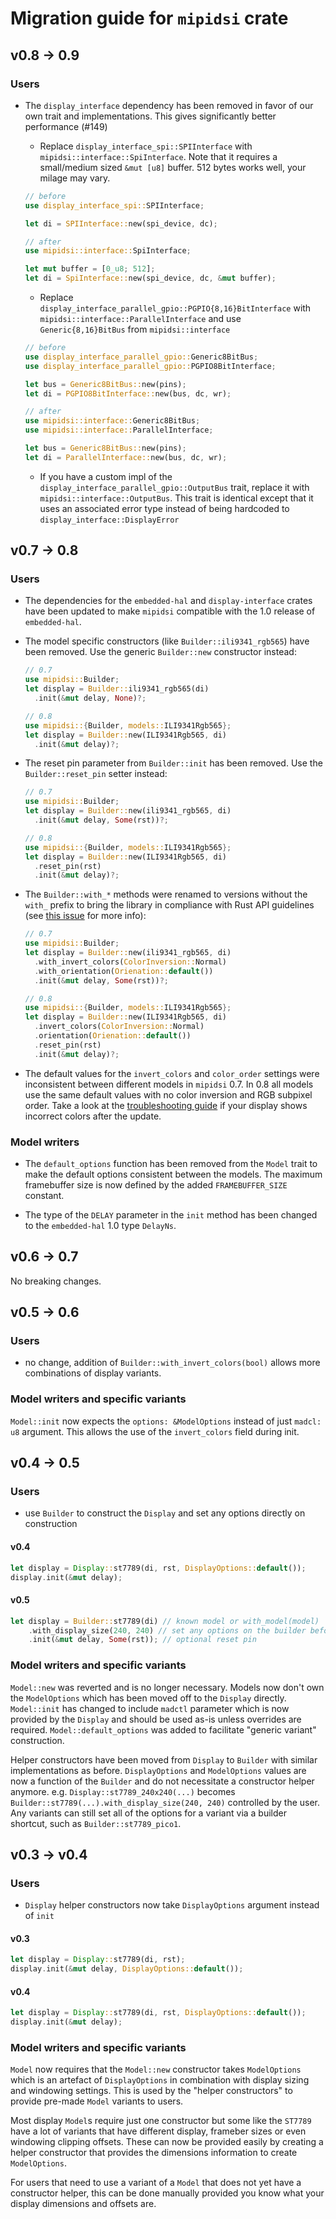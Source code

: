 # Migration guide for `mipidsi` crate

## v0.8 -> 0.9

### Users

* The `display_interface` dependency has been removed in favor of our own trait and implementations. This gives significantly better performance (#149)

  * Replace `display_interface_spi::SPIInterface` with `mipidsi::interface::SpiInterface`. Note that it requires a small/medium sized `&mut [u8]` buffer. 512 bytes works well, your milage may vary.
  ```rust
  // before
  use display_interface_spi::SPIInterface;

  let di = SPIInterface::new(spi_device, dc);

  // after
  use mipidsi::interface::SpiInterface;

  let mut buffer = [0_u8; 512];
  let di = SpiInterface::new(spi_device, dc, &mut buffer);
  ```

  * Replace `display_interface_parallel_gpio::PGPIO{8,16}BitInterface` with `mipidsi::interface::ParallelInterface` and use `Generic{8,16}BitBus` from `mipidsi::interface`
  ```rust
  // before
  use display_interface_parallel_gpio::Generic8BitBus;
  use display_interface_parallel_gpio::PGPIO8BitInterface;

  let bus = Generic8BitBus::new(pins);
  let di = PGPIO8BitInterface::new(bus, dc, wr);

  // after
  use mipidsi::interface::Generic8BitBus;
  use mipidsi::interface::ParallelInterface;

  let bus = Generic8BitBus::new(pins);
  let di = ParallelInterface::new(bus, dc, wr);
  ```

  * If you have a custom impl of the `display_interface_parallel_gpio::OutputBus` trait, replace it with `mipidsi::interface::OutputBus`. This trait is identical except that it uses an associated error type instead of being hardcoded to `display_interface::DisplayError`


## v0.7 -> 0.8

### Users

* The dependencies for the `embedded-hal` and `display-interface` crates have been updated to make `mipidsi` compatible with the 1.0 release of `embedded-hal`.

* The model specific constructors (like `Builder::ili9341_rgb565`) have been removed. Use the generic `Builder::new` constructor instead:
  ```rust
  // 0.7
  use mipidsi::Builder;
  let display = Builder::ili9341_rgb565(di)
    .init(&mut delay, None)?;

  // 0.8
  use mipidsi::{Builder, models::ILI9341Rgb565};
  let display = Builder::new(ILI9341Rgb565, di)
    .init(&mut delay)?;
  ```
* The reset pin parameter from `Builder::init` has been removed. Use the `Builder::reset_pin` setter instead:
  ```rust
  // 0.7
  use mipidsi::Builder;
  let display = Builder::new(ili9341_rgb565, di)
    .init(&mut delay, Some(rst))?;

  // 0.8
  use mipidsi::{Builder, models::ILI9341Rgb565};
  let display = Builder::new(ILI9341Rgb565, di)
    .reset_pin(rst)
    .init(&mut delay)?;
  ```

* The `Builder::with_*` methods were renamed to versions without the `with_` prefix to bring the library in compliance with Rust API guidelines (see [this issue](https://github.com/almindor/mipidsi/issues/113) for more info):
  ```rust
  // 0.7
  use mipidsi::Builder;
  let display = Builder::new(ili9341_rgb565, di)
    .with_invert_colors(ColorInversion::Normal)
    .with_orientation(Orienation::default())
    .init(&mut delay, Some(rst))?;

  // 0.8
  use mipidsi::{Builder, models::ILI9341Rgb565};
  let display = Builder::new(ILI9341Rgb565, di)
    .invert_colors(ColorInversion::Normal)
    .orientation(Orienation::default())
    .reset_pin(rst)
    .init(&mut delay)?;
  ```

* The default values for the `invert_colors` and `color_order` settings were inconsistent between different models in `mipidsi` 0.7. In 0.8 all models use the same default values with no color inversion and RGB subpixel order. Take a look at the [troubleshooting guide](https://github.com/almindor/mipidsi/blob/master/docs/TROUBLESHOOTING.md#incorrect-colors) if your display shows incorrect colors after the update.

### Model writers

* The `default_options` function has been removed from the `Model` trait to make the default options consistent between the models. The maximum framebuffer size is now defined by the added `FRAMEBUFFER_SIZE` constant.

* The type of the `DELAY` parameter in the `init` method has been changed to the `embedded-hal` 1.0 type `DelayNs`.

## v0.6 -> 0.7

No breaking changes.

## v0.5 -> 0.6

### Users

* no change, addition of `Builder::with_invert_colors(bool)` allows more combinations of display variants.

### Model writers and specific variants

`Model::init` now expects the `options: &ModelOptions` instead of just `madcl: u8` argument. This allows the use of the `invert_colors` field during init.

## v0.4 -> 0.5

### Users

* use `Builder` to construct the `Display` and set any options directly on construction

#### v0.4

```rust
let display = Display::st7789(di, rst, DisplayOptions::default());
display.init(&mut delay);
```

#### v0.5

```rust
let display = Builder::st7789(di) // known model or with_model(model)
    .with_display_size(240, 240) // set any options on the builder before init
    .init(&mut delay, Some(rst)); // optional reset pin
```

### Model writers and specific variants

`Model::new` was reverted and is no longer necessary. Models now don't own the `ModelOptions` which has been moved off to the `Display` directly. `Model::init` has changed to include `madctl` parameter which is now provided by the `Display` and should be used as-is unless overrides are required.
`Model::default_options` was added to facilitate "generic variant" construction.

Helper constructors have been moved from `Display` to `Builder` with similar implementations as before.
`DisplayOptions` and `ModelOptions` values are now a function of the `Builder` and do not necessitate a constructor helper anymore. e.g. `Display::st7789_240x240(...)` becomes `Builder::st7789(...).with_display_size(240, 240)` controlled by the user.
Any variants can still set all of the options for a variant via a builder shortcut, such as `Builder::st7789_pico1`.

## v0.3 -> v0.4

### Users

* `Display` helper constructors now take `DisplayOptions` argument instead of `init`

#### v0.3

```rust
let display = Display::st7789(di, rst);
display.init(&mut delay, DisplayOptions::default());
```

#### v0.4 

```rust
let display = Display::st7789(di, rst, DisplayOptions::default());
display.init(&mut delay);
```

### Model writers and specific variants

`Model` now requires that the `Model::new` constructor takes `ModelOptions` which is an artefact of `DisplayOptions` in combination with display sizing and windowing settings. This is used by the "helper constructors" to provide pre-made `Model` variants to users.

Most display `Model`s require just one constructor but some like the `ST7789` have a lot of variants that have different display, frameber sizes or even windowing clipping offsets. These can now be provided easily by creating a helper constructor that provides the dimensions information to create `ModelOptions`.

For users that need to use a variant of a `Model` that does not yet have a constructor helper, this can be done manually provided you know what your display dimensions and offsets are.